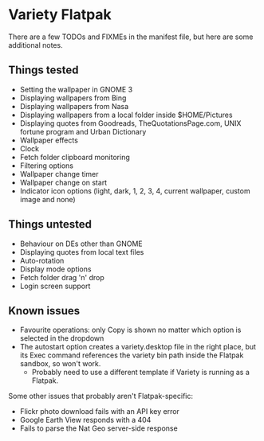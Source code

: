 # Variety Flatpak

There are a few TODOs and FIXMEs in the manifest file, but here are some additional notes.

## Things tested

- Setting the wallpaper in GNOME 3
- Displaying wallpapers from Bing
- Displaying wallpapers from Nasa
- Displaying wallpapers from a local folder inside $HOME/Pictures
- Displaying quotes from Goodreads, TheQuotationsPage.com, UNIX fortune program and Urban Dictionary
- Wallpaper effects
- Clock
- Fetch folder clipboard monitoring
- Filtering options
- Wallpaper change timer
- Wallpaper change on start
- Indicator icon options (light, dark, 1, 2, 3, 4, current wallpaper, custom image and none)

## Things untested

- Behaviour on DEs other than GNOME
- Displaying quotes from local text files
- Auto-rotation
- Display mode options
- Fetch folder drag 'n' drop
- Login screen support

## Known issues

- Favourite operations: only Copy is shown no matter which option is selected in the dropdown
- The autostart option creates a variety.desktop file in the right place, but its Exec command references the variety bin path inside the Flatpak sandbox, so won't work.
    - Probably need to use a different template if Variety is running as a Flatpak.

Some other issues that probably aren't Flatpak-specific:

- Flickr photo download fails with an API key error
- Google Earth View responds with a 404
- Fails to parse the Nat Geo server-side response
